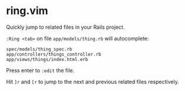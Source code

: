 # ring.vim

Quickly jump to related files in your Rails project.

`:Ring <tab>` on file `app/models/thing.rb` will autocomplete:

```
spec/models/thing_spec.rb
app/controllers/things_controller.rb
app/views/things/index.html.erb
```

Press enter to `:edit` the file.

Hit `]r` and `[r` to jump to the next and previous related files respectively.
